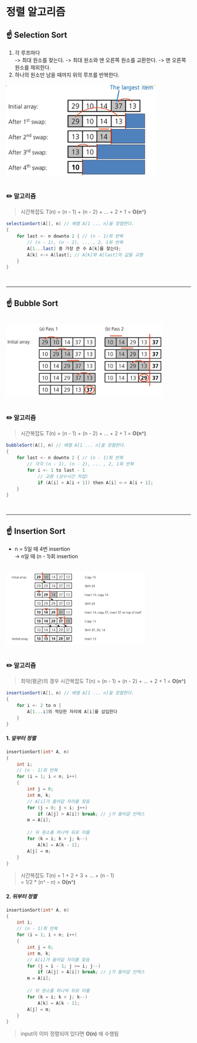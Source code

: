 # 정렬 알고리즘
## ☝️ Selection Sort

1. 각 루프마다  
    -> 최대 원소를 찾는다.
    -> 최대 원소와 맨 오른쪽 원소를 교환한다.
    -> 맨 오른쪽 원소를 제외한다.
2. 하나의 원소만 남을 때까지 위의 루프를 반복한다.

<img src="./img/selectionSort.jpg" height="250">  
<br><br>  

### ✏️ **알고리즘**
> 시간복잡도 T(n) = (n - 1) + (n - 2) + ... + 2 + 1 = **O(n^)**
```java
selectionSort(A[], n) // 배열 A[1 ... n]을 정렬한다.
{
    for last <- n downto 2 { // (n - 1)회 반복
        // (n - 1), (n - 2), ... , 2, 1회 반복
        A[1...last] 중 가장 큰 수 A[k]를 찾는다; 
        A[k] <-> A[last]; // A[k]와 A[last]의 값을 교환
    }
}
```
<br>  

------------------------------------------------------------------

## ☝️ Bubble Sort
<br>
<img src="./img/bubbleSort.jpg" height="200">  
<br><br>

### ✏️ **알고리즘**
> 시간복잡도 T(n) = (n - 1) + (n - 2) + ... + 2 + 1 = **O(n^)**
```java
bubbleSort(A[], n) // 배열 A[1 ... n]을 정렬한다.
{
    for last <- n downto 2 { // (n - 1)회 반복 
        // 각각 (n - 1), (n - 2), ... , 2, 1회 반복
        for i <- 1 to last - 1
            // 교환 (상수시간 작업)
            if (A[i] > A[i + 1]) then A[i] <-> A[i + 1]; 
    }
}
```

<br>  

------------------------------------------------------------------

## ☝️ Insertion Sort

- n = 5일 때 4번 insertion  
    -> n일 때 (n - 1)회 insertion  

<br>
<img src="./img/insertionSort.jpg" height="200">  
<br><br>

### ✏️ **알고리즘**
> 최악(평균)의 경우 시간복잡도 T(n) = (n - 1) + (n - 2) + ... + 2 + 1 = **O(n^)**
```java
insertionSort(A[], n) // 배열 A[1 ... n]을 정렬한다.
{
    for i <- 2 to n {
        A[1...i]의 적당한 자리에 A[i]를 삽입한다
    }
}
```
#### 1. _앞부터 정렬_
```c
insertionSort(int* A, n)
{
    int i;
    // (n - 1)회 반복
    for (i = 1; i < n; i++)
    {
        int j = 0;
        int m, k; 
        // A[i]가 들어갈 자리를 찾음
        for (j = 0; j < i; j++)
            if (A[j] > A[i]) break; // j가 들어갈 인덱스
        m = A[i];

        // 뒤 원소를 하나씩 뒤로 미룸
        for (k = i; k > j; k--)
            A[k] = A[k - 1];
        A[j] = m;
    }
}  
```
> 시간복잡도 T(n) = 1 + 2 + 3 + ... + (n - 1)   
= 1/2 * (n^ - n) = **O(n^)**

#### 2. _뒤부터 정렬_
```c
insertionSort(int* A, n)
{
    int i;
    // (n - 1)회 반복
    for (i = 1; i < n; i++)
    {
        int j = 0;
        int m, k; 
        // A[i]가 들어갈 자리를 찾음
        for (j = i - 1; j >= i; j--)
            if (A[j] > A[i]) break; // j가 들어갈 인덱스
        m = A[i];

        // 뒤 원소를 하나씩 뒤로 미룸
        for (k = i; k > j; k--)
            A[k] = A[k - 1];
        A[j] = m;
    }
}  
```
> input이 이미 정렬되어 있다면 **O(n)** 에 수행됨